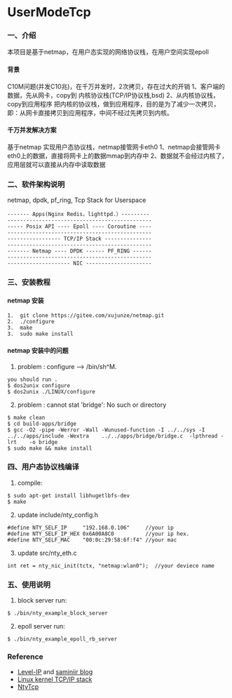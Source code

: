 # UserModeTcp

### 一、介绍

本项目是基于netmap，在用户态实现的网络协议栈，在用户空间实现epoll

#### 背景

C10M问题(并发C10兆)，在千万并发时，2次拷贝，存在过大的开销
1、客户端的数据，先从网卡，copy到 内核协议栈(TCP/IP协议栈,bsd)
2、从内核协议栈，copy到应用程序
把内核的协议栈，做到应用程序，目的是为了减少一次拷贝，即：从网卡直接拷贝到应用程序，中间不经过先拷贝到内核。

#### 千万并发解决方案

基于netmap 实现用户态协议栈，netmap接管网卡eth0
1、netmap会接管网卡eth0上的数据，直接将网卡上的数据mmap到内存中
2、数据就不会经过内核了，应用层就可以直接从内存中读取数据

### 二、软件架构说明

netmap, dpdk, pf_ring, Tcp Stack for Userspace

```
------- Apps(Nginx Redis，lighttpd.）---------
----------------------------------------------
----- Posix API ---- Epoll ---- Coroutine ----
----------------------------------------------
----------------- TCP/IP Stack ---------------
----------------------------------------------
------- Netmap ---- DPDK ------ PF_RING ------
----------------------------------------------
-------------------- NIC ---------------------
```

### 三、安装教程

#### netmap 安装
```
1.  git clone https://gitee.com/xujunze/netmap.git
2.  ./configure
3.  make
3.  sudo make install
```

#### netmap 安装中的问题

1.  problem : configure --> /bin/sh^M.
```
you should run . 
$ dos2unix configure
$ dos2unix ./LINUX/configure
```

2.  problem : cannot stat 'bridge': No such or directory
```
$ make clean
$ cd build-apps/bridge
$ gcc -O2 -pipe -Werror -Wall -Wunused-function -I ../../sys -I ../../apps/include -Wextra    ../../apps/bridge/bridge.c  -lpthread -lrt    -o bridge
$ sudo make && make install
```

### 四、用户态协议栈编译

1. compile:
```
$ sudo apt-get install libhugetlbfs-dev
$ make
```

2. update include/nty_config.h
```
#define NTY_SELF_IP		"192.168.0.106" 	//your ip
#define NTY_SELF_IP_HEX	0x6A00A8C0 			//your ip hex.
#define NTY_SELF_MAC	"00:0c:29:58:6f:f4" //your mac
```

3. update src/nty_eth.c
```
int ret = nty_nic_init(tctx, "netmap:wlan0");  //your deviece name
```

### 五、使用说明
1. block server run:
```
$ ./bin/nty_example_block_server
```

2. epoll server run:
```
$ ./bin/nty_example_epoll_rb_server
```


### Reference
* [Level-IP](https://github.com/saminiir/level-ip) and [saminiir blog](http://www.saminiir.com/)
* [Linux kernel TCP/IP stack](https://git.kernel.org/cgit/linux/kernel/git/torvalds/linux.git/tree/net/ipv4)
* [NtyTcp](https://github.com/wangbojing/NtyTcp)
